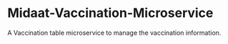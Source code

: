 # Midaat-Vaccination-Microservice
A Vaccination table microservice to manage the vaccination information.


